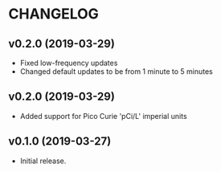 # CHANGELOG

## v0.2.0 (2019-03-29)

- Fixed low-frequency updates
- Changed default updates to be from 1 minute to 5 minutes

## v0.2.0 (2019-03-29)

- Added support for Pico Curie 'pCi/L' imperial units

## v0.1.0 (2019-03-27)

- Initial release.
